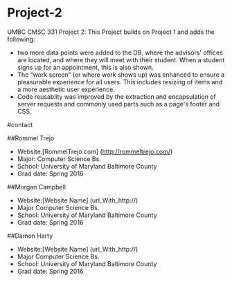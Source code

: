 # Project-2
UMBC CMSC 331 Project 2: This Project builds on Project 1 and adds the following:

  * two more data points were added to the DB, where the advisors' offices are located, and where they will meet with their student. When a student signs up for an appointment, this is also shown.
 * The “work screen” (or where work shows up) was enhanced to ensure a pleasurable experience for all users. This includes resizing of items and a more aesthetic user experience.
 * Code reusablity was improved by the extraction and encapsulation of server requests and commonly used parts such as a page's footer and CSS.


#contact
  
##Rommel Trejo
  
  * Website:[RommelTrejo.com] (http://rommeltrejo.com/)
  * Major: Computer Science Bs.
  * School: University of Maryland Baltimore County
  * Grad date: Spring 2016

##Morgan Campbell

  
  * Website:[Website Name] (url_With_http://)
  * Major Computer Science Bs.
  * School: University of Maryland Baltimore County
  * Grad date: Spring 2016


##Damon Harty

  

  * Website:[Website Name] (url_With_http://)
  * Major Computer Science Bs.
  * School: University of Maryland Baltimore County
  * Grad date: Spring 2016

